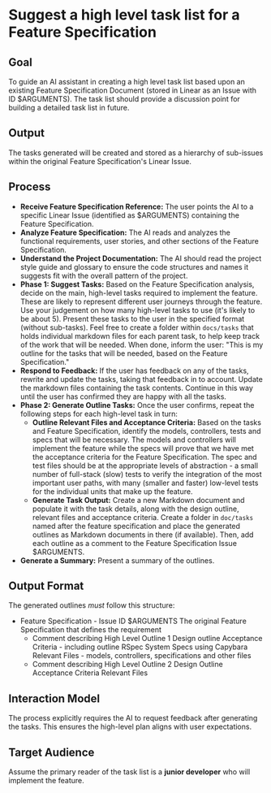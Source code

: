 # Suggest a high level task list for a Feature Specification

## Goal

To guide an AI assistant in creating a high level task list based upon an existing Feature Specification Document (stored in Linear as an Issue with ID $ARGUMENTS). The task list should provide a discussion point for building a detailed task list in future.  

## Output

The tasks generated will be created and stored as a hierarchy of sub-issues within the original Feature Specification's Linear Issue.  

## Process

- **Receive Feature Specification Reference:** The user points the AI to a specific Linear Issue (identified as $ARGUMENTS) containing the Feature Specification.
- **Analyze Feature Specification:** The AI reads and analyzes the functional requirements, user stories, and other sections of the Feature Specification.
- **Understand the Project Documentation:** The AI should read the project style guide and glossary to ensure the code structures and names it suggests fit with the overall pattern of the project.  
- **Phase 1: Suggest Tasks:** Based on the Feature Specification analysis, decide on the main, high-level tasks required to implement the feature. These are likely to represent different user journeys through the feature.  Use your judgement on how many high-level tasks to use (it's likely to be about 5). Present these tasks to the user in the specified format (without sub-tasks). Feel free to create a folder within `docs/tasks` that holds individual markdown files for each parent task, to help keep track of the work that will be needed.  When done, inform the user: "This is my outline for the tasks that will be needed, based on the Feature Specification."
- **Respond to Feedback:** If the user has feedback on any of the tasks, rewrite and update the tasks, taking that feedback in to account.  Update the markdown files containing the task contents.  Continue in this way until the user has confirmed they are happy with all the tasks.  
- **Phase 2: Generate Outline Tasks:** Once the user confirms, repeat the following steps for each high-level task in turn: 
  - **Outline Relevant Files and Acceptance Criteria:** Based on the tasks and Feature Specification, identify the models, controllers, tests and specs that will be necessary.  The models and controllers will implement the feature while the specs will prove that we have met the acceptance criteria for the Feature Specification.  The spec and test files should be at the appropriate levels of abstraction - a small number of full-stack (slow) tests to verify the integration of the most important user paths, with many (smaller and faster) low-level tests for the individual units that make up the feature.  
  - **Generate Task Output:** Create a new Markdown document and populate it with the task details, along with the design outline, relevant files and acceptance criteria.  Create a folder in `doc/tasks` named after the feature specification and place the generated outlines as Markdown documents in there (if available). Then, add each outline as a comment to the Feature Specification Issue $ARGUMENTS.
- **Generate a Summary:** Present a summary of the outlines.  

## Output Format

The generated outlines _must_ follow this structure:

- Feature Specification - Issue ID $ARGUMENTS
  The original Feature Specification that defines the requirement
  - Comment describing High Level Outline 1
    Design outline
    Acceptance Criteria - including outline RSpec System Specs using Capybara
    Relevant Files - models, controllers, specifications and other files
  - Comment describing High Level Outline 2
    Design Outline 
    Acceptance Criteria 
    Relevant Files

## Interaction Model

The process explicitly requires the AI to request feedback after generating the tasks. This ensures the high-level plan aligns with user expectations.

## Target Audience

Assume the primary reader of the task list is a **junior developer** who will implement the feature.
